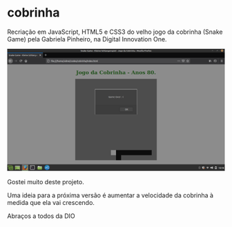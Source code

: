 # cobrinha
Recriação em JavaScript, HTML5 e CSS3 do velho jogo da cobrinha (Snake Game) pela Gabriela Pinheiro, na Digital Innovation One.

![Game Over](https://github.com/geosidnei/cobrinha/blob/main/Cobrinha29out20.png)

Gostei muito deste projeto.

Uma ideia para a próxima versão é aumentar  a velocidade da cobrinha à medida que ela vai crescendo.

Abraços a todos da DIO
